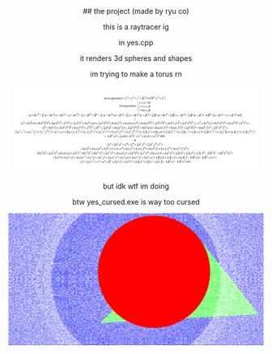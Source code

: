 <div align="center">
## the project (made by ryu co)

this is a raytracer ig

in yes.cpp

it renders 3d spheres and shapes

im trying to make a torus rn

![image](/images/line-torus.PNG)

but idk wtf im doing

btw yes_cursed.exe is way too cursed

![image](/images/cursed.PNG)
```

```
</div>